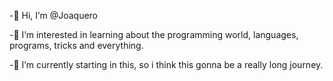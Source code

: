 -👋 Hi, I’m @Joaquero

-👀 I’m interested in learning about the programming world, languages, programs, tricks and everything.

-🌱 I’m currently starting in this, so i think this gonna be a really long journey.



